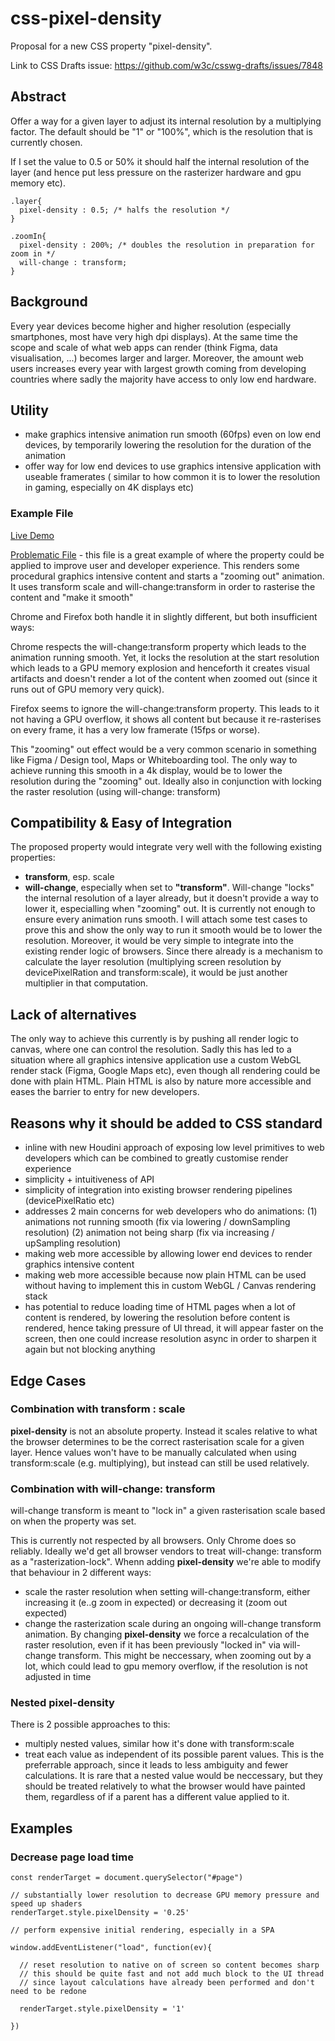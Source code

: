 # css-pixel-density
Proposal for a new CSS property "pixel-density".

Link to CSS Drafts issue: https://github.com/w3c/csswg-drafts/issues/7848

## Abstract
Offer a way for a given layer to adjust its internal resolution by a multiplying factor. The default should be "1" or "100%", which is the resolution that is currently chosen. 

If I set the value to 0.5 or 50% it should half the internal resolution of the layer (and hence put less pressure on the rasterizer hardware and gpu memory etc).

```
.layer{
  pixel-density : 0.5; /* halfs the resolution */
}

.zoomIn{
  pixel-density : 200%; /* doubles the resolution in preparation for zoom in */
  will-change : transform;
}
```

## Background
Every year devices become higher and higher resolution (especially smartphones, most have very high dpi displays).
At the same time the scope and scale of what web apps can render (think Figma, data visualisation, ...) becomes larger and larger.
Moreover, the amount web users increases every year with largest growth coming from developing countries where sadly the majority have access to only low end hardware.

## Utility
- make graphics intensive animation run smooth (60fps) even on low end devices, by temporarily lowering the resolution for the duration of the animation
- offer way for low end devices to use graphics intensive application with useable framerates
( similar to how common it is to lower the resolution in gaming, especially on 4K displays etc)
### Example File
[Live Demo](https://jsfiddle.net/9wsry1g0/)

[Problematic File](problematic-file.html) - this file is a great example of where the property could be applied to improve user and developer experience. 
This renders some procedural graphics intensive content and starts a "zooming out" animation.
It uses transform scale and will-change:transform in order to rasterise the content and "make it smooth"

Chrome and Firefox both handle it in slightly different, but both insufficient ways:

Chrome respects the will-change:transform property which leads to the animation running smooth.
Yet, it locks the resolution at the start resolution which leads to a GPU memory explosion and henceforth it creates visual artifacts and doesn't render a lot of the content when zoomed out (since it runs out of GPU memory very quick).

Firefox seems to ignore the will-change:transform property. This leads to it not having a GPU overflow, it shows all content but because it re-rasterises on every frame, it has a very low framerate (15fps or worse).

This "zooming" out effect would be a very common scenario in something like Figma / Design tool, Maps or Whiteboarding tool. The only way to achieve running this smooth in a 4k display, would be to lower the resolution during the "zooming" out. Ideally also in conjunction with locking the raster resolution (using will-change: transform)

## Compatibility & Easy of Integration
The proposed property would integrate very well with the following existing properties:

- **transform**, esp. scale
- **will-change**, especially when set to **"transform"**. Will-change "locks" the internal resolution of a layer already, but it doesn't provide a way to lower it, especialling when "zooming" out. It is currently not enough to ensure every animation runs smooth. I will attach some test cases to prove this and show the only way to run it smooth would be to lower the resolution.
Moreover, it would be very simple to integrate into the existing render logic of browsers. Since there already is a mechanism to calculate the layer resolution (multiplying screen resolution by devicePixelRation and transform:scale), it would be just another multiplier in that computation.

## Lack of alternatives
The only way to achieve this currently is by pushing all render logic to canvas, where one can control the resolution.
Sadly this has led to a situation where all graphics intensive application use a custom WebGL render stack (Figma, Google Maps etc),
even though all rendering could be done with plain HTML.
Plain HTML is also by nature more accessible and eases the barrier to entry for new developers.

## Reasons why it should be added to CSS standard
- inline with new Houdini approach of exposing low level primitives to web developers which can be combined to greatly customise render experience
- simplicity + intuitiveness of API
- simplicity of integration into existing browser rendering pipelines (devicePixelRatio etc)
- addresses 2 main concerns for web developers who do animations:
(1) animations not running smooth (fix via lowering / downSampling resolution)
(2) animation not being sharp (fix via increasing / upSampling resolution)
- making web more accessible by allowing lower end devices to render graphics intensive content
- making web more accessible because now plain HTML can be used without having to implement this in custom WebGL / Canvas rendering stack
- has potential to reduce loading time of HTML pages when a lot of content is rendered, by lowering the resolution before content is rendered, hence taking pressure of UI thread, it will appear faster on the screen, then one could increase resolution async in order to sharpen it again but not blocking anything

## Edge Cases

### Combination with transform : scale
**pixel-density** is not an absolute property. Instead it scales relative to what the browser determines to be the correct rasterisation scale for a given layer.
Hence values won't have to be manually calculated when using transform:scale (e.g. multiplying), but instead can still be used relatively.

### Combination with will-change: transform
will-change transform is meant to "lock in" a given rasterisation scale based on when the property was set.

This is currently not respected by all browsers. Only Chrome does so reliably. Ideally we'd get all browser vendors to treat will-change: transform as a "rasterization-lock". Whenn adding **pixel-density** we're able to modify that behaviour in 2 different ways:
- scale the raster resolution when setting will-change:transform, either increasing it (e..g zoom in expected) or decreasing it (zoom out expected)
- change the rasterization scale during an ongoing will-change transform animation. By changing **pixel-density** we force a recalculation of the raster resolution, even if it has been previously "locked in" via will-change transform. This might be neccessary, when zooming out by a lot, which could lead to gpu memory overflow, if the resolution is not adjusted in time

### Nested pixel-density
There is 2 possible approaches to this:
- multiply nested values, similar how it's done with transform:scale
- treat each value as independent of its possible parent values. This is the preferrable approach, since it leads to less ambiguity and fewer calculations. It is rare that a nested value would be neccessary, but they should be treated relatively to what the browser would have painted them, regardless of if a parent has a different value applied to it.

## Examples


### Decrease page load time
```
const renderTarget = document.querySelector("#page")

// substantially lower resolution to decrease GPU memory pressure and speed up shaders
renderTarget.style.pixelDensity = '0.25'

// perform expensive initial rendering, especially in a SPA

window.addEventListener("load", function(ev){

  // reset resolution to native on of screen so content becomes sharp
  // this should be quite fast and not add much block to the UI thread
  // since layout calculations have already been performed and don't need to be redone
  
  renderTarget.style.pixelDensity = '1'  

})


```
